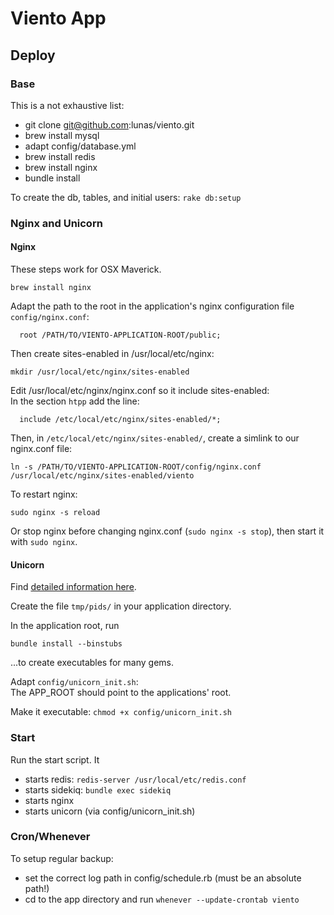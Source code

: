 # Viento App


## Deploy


### Base

This is a not exhaustive list:

* git clone git@github.com:lunas/viento.git
* brew install mysql
* adapt config/database.yml
* brew install redis
* brew install nginx
* bundle install

To create the db, tables, and initial users: `rake db:setup`

### Nginx and Unicorn

#### Nginx

These steps work for OSX Maverick.

```
brew install nginx
```

Adapt the path to the root in the application's nginx configuration file `config/nginx.conf`:
```
  root /PATH/TO/VIENTO-APPLICATION-ROOT/public;
```

Then create sites-enabled in /usr/local/etc/nginx: 

```
mkdir /usr/local/etc/nginx/sites-enabled
```

Edit /usr/local/etc/nginx/nginx.conf so it include sites-enabled:  
In the section `htpp` add the line:

```
  include /etc/local/etc/nginx/sites-enabled/*;
```

Then, in `/etc/local/etc/nginx/sites-enabled/`, create a simlink to our nginx.conf file:

```
ln -s /PATH/TO/VIENTO-APPLICATION-ROOT/config/nginx.conf  /usr/local/etc/nginx/sites-enabled/viento
```

To restart nginx: 

```
sudo nginx -s reload
```

Or stop nginx before changing nginx.conf (`sudo nginx -s stop`), then start it with `sudo nginx`.

#### Unicorn

Find [detailed information here](https://github.com/blog/517-unicorn).

Create the file `tmp/pids/` in your application directory.

In the application root, run 

```
bundle install --binstubs
```

...to create executables for many gems.

Adapt `config/unicorn_init.sh`:   
The APP_ROOT should point to the applications' root.
 
Make it executable: `chmod +x config/unicorn_init.sh`




### Start

Run the start script. It

* starts redis: `redis-server /usr/local/etc/redis.conf`
* starts sidekiq: `bundle exec sidekiq`
* starts nginx 
* starts unicorn (via config/unicorn_init.sh)

### Cron/Whenever

To setup regular backup:

* set the correct log path in config/schedule.rb (must be an absolute path!)
* cd to the app directory and run `whenever --update-crontab viento`
